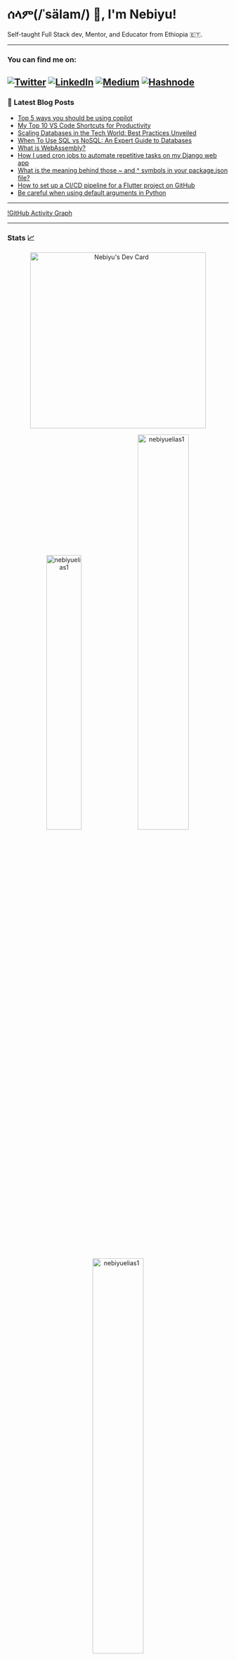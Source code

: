 # ሰላም(/ˈsälam/) 👋, I'm Nebiyu!
Self-taught Full Stack dev, Mentor, and Educator from Ethiopia 🇪🇹.

---
### You can find me on:
[![Twitter](https://img.shields.io/badge/Twitter-1DA1F2?style=for-the-badge&logo=twitter&logoColor=white)](https://twitter.com/nebex_elias)
[![LinkedIn](https://img.shields.io/badge/LinkedIn-0077B5?style=for-the-badge&logo=linkedin&logoColor=white)](https://www.linkedin.com/in/nebiyu-elias-talefe-8a2b24168/)
[![Medium](https://img.shields.io/badge/Medium-12100E?style=for-the-badge&logo=medium&logoColor=white)](https://medium.com/@nebiyuelias1)
[![Hashnode](https://img.shields.io/badge/Hashnode-2962FF?style=for-the-badge&logo=hashnode&logoColor=white)](https://hashnode.com/@nebiyu1)
---
### 📕 Latest Blog Posts
- [Top 5 ways you should be using copilot](https://medium.com/@nebiyuelias1/top-5-ways-you-should-be-using-copilot-7fa92e83364e)
- [My Top 10 VS Code Shortcuts for Productivity](https://medium.com/@nebiyuelias1/my-top-10-vs-code-shortcuts-for-productivity-9e474b3219b1)
- [Scaling Databases in the Tech World: Best Practices Unveiled](https://dev.to/nebiyuelias1/scaling-databases-in-the-tech-world-best-practices-unveiled-5c3n)
- [When To Use SQL vs NoSQL: An Expert Guide to Databases](https://five.co/when-to-use-sql-vs-nosql/)
- [What is WebAssembly?](https://medium.com/@nebiyuelias1/a-brief-introduction-to-webassembly-cd283147220c)
- [How I used cron jobs to automate repetitive tasks on my Django web app](https://medium.com/@nebiyuelias1/how-i-used-cron-jobs-to-automate-repetitive-tasks-on-my-django-web-app-18f2f7a8ab26)
- [What is the meaning behind those ~ and ^ symbols in your package.json file?](https://medium.com/@nebiyuelias1/what-is-the-meaning-behind-those-and-symbols-in-your-package-json-file-ef27ba6bf7eb)
- [How to set up a CI/CD pipeline for a Flutter project on GitHub](https://hamsalabs.hashnode.dev/how-to-set-up-a-cicd-pipeline-for-a-flutter-project-on-github)
- [Be careful when using default arguments in Python](https://medium.com/@nebiyuelias1/be-careful-when-using-default-arguments-in-python-fd92df94efee)

---
[!GitHub Activity Graph](https://activity-graph.herokuapp.com/graph?username=nebiyuelias1&theme=dracula&hide_border=true)

---
### Stats 📈
<p align="center"><a href="https://github.com/nebiyuelias1/nebiyuelias1/blob/main/devcard.svg"><img src="https://api.daily.dev/devcards/674906ca88364cfeb40a354a31a5e3b2.png?r=s4q" width="400" alt="Nebiyu's Dev Card"/></a></p>

<p align="center">
  <img width="40%" src="https://github-readme-stats.vercel.app/api/top-langs?username=nebiyuelias1&show_icons=true&theme=dracula&title_color=ff8000&text_color=ffffff&bg_color=6a6a6a&locale=en&layout=compact&hide_border=true" alt="nebiyuelias1" /> 
  <img width="48%" src="https://github-readme-stats.vercel.app/api?username=nebiyuelias1&show_icons=true&theme=dracula&title_color=ff8000&text_color=ffffff&bg_color=6a6a6a&locale=en&hide_border=true" alt="nebiyuelias1" />
  <img width="48%" src="https://github-readme-streak-stats.herokuapp.com/?user=nebiyuelias1&theme=highcontrast&hide_border=true" alt="nebiyuelias1" />
</p>

